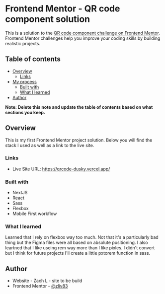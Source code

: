 # Frontend Mentor - QR code component solution

This is a solution to the [QR code component challenge on Frontend Mentor](https://www.frontendmentor.io/challenges/qr-code-component-iux_sIO_H). Frontend Mentor challenges help you improve your coding skills by building realistic projects. 

## Table of contents

- [Overview](#overview)
  - [Links](#links)
- [My process](#my-process)
  - [Built with](#built-with)
  - [What I learned](#what-i-learned)
- [Author](#author)

**Note: Delete this note and update the table of contents based on what sections you keep.**

## Overview
This is my first Frontend Mentor project solution. Below you will find the stack I used as well as a link to the live site.


### Links

- Live Site URL: https://qrcode-dusky.vercel.app/

### Built with

- NextJS
- React 
- Sass
- Flexbox
- Mobile First workflow


### What I learned

Learned that I rely on flexbox way too much. Not that it's a particularly bad thing but the Figma files were all based on absolute positioning. I also leartned that I like useing rem way more than I like pixles. I didn't convert but I think for future projects I'll create a little pxtorem function in sass.


## Author

- Website - Zach L - site to be build
- Frontend Mentor - [@zliv83](https://www.frontendmentor.io/profile/zliv83)
